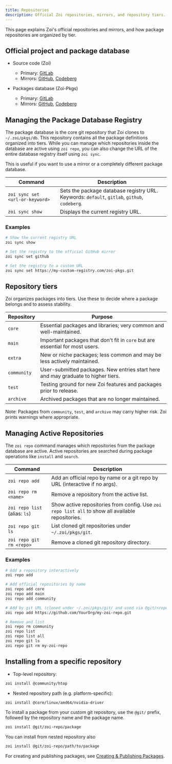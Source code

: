 ```yaml
---
title: Repositories
description: Official Zoi repositories, mirrors, and repository tiers.
---
```


This page explains Zoi's official repositories and mirrors, and how package repositories are organized by tier.

## Official project and package database

- Source code (Zoi)
  - Primary: [GitLab](https://gitlab.com/Zillowe/Zillwen/Zusty/Zoi)
  - Mirrors: [GitHub](https://github.com/Zillowe/Zoi), [Codeberg](https://codeberg.org/Zillowe/Zoi)

- Packages database (Zoi-Pkgs)
  - Primary: [GitLab](https://gitlab.com/Zillowe/Zillwen/Zusty/Zoi-Pkgs)
  - Mirrors: [GitHub](https://github.com/Zillowe/Zoi-Pkgs), [Codeberg](https://codeberg.org/Zillowe/Zoi-Pkgs)

## Managing the Package Database Registry

The package database is the core git repository that Zoi clones to `~/.zoi/pkgs/db`. This repository contains all the package definitions organized into tiers. While you can manage which repositories inside the database are active using `zoi repo`, you can also change the URL of the entire database registry itself using `zoi sync`.

This is useful if you want to use a mirror or a completely different package database.

| Command                         | Description                                                                                  |
| ------------------------------- | -------------------------------------------------------------------------------------------- |
| `zoi sync set <url-or-keyword>` | Sets the package database registry URL. Keywords: `default`, `gitlab`, `github`, `codeberg`. |
| `zoi sync show`                 | Displays the current registry URL.                                                           |

### Examples

```sh
# Show the current registry URL
zoi sync show

# Set the registry to the official GitHub mirror
zoi sync set github

# Set the registry to a custom URL
zoi sync set https://my-custom-registry.com/zoi-pkgs.git
```

## Repository tiers

Zoi organizes packages into tiers. Use these to decide where a package belongs and to assess stability.

| Repository  | Purpose                                                                           |
| ----------- | --------------------------------------------------------------------------------- |
| `core`      | Essential packages and libraries; very common and well-maintained.                |
| `main`      | Important packages that don't fit in `core` but are essential for most users.     |
| `extra`     | New or niche packages; less common and may be less actively maintained.           |
| `community` | User-submitted packages. New entries start here and may graduate to higher tiers. |
| `test`      | Testing ground for new Zoi features and packages prior to release.                |
| `archive`   | Archived packages that are no longer maintained.                                  |

Note: Packages from `community`, `test`, and `archive` may carry higher risk. Zoi prints warnings where appropriate.

## Managing Active Repositories

The `zoi repo` command manages which repositories from the package database are active. Active repositories are searched during package operations like `install` and `search`.

| Command                       | Description                                                                                       |
| ----------------------------- | ------------------------------------------------------------------------------------------------- |
| `zoi repo add`                | Add an official repo by name or a git repo by URL (interactive if no args).                       |
| `zoi repo rm <name>`          | Remove a repository from the active list.                                                         |
| `zoi repo list` (alias: `ls`) | Show active repositories from config. Use `zoi repo list all` to show all available repositories. |
| `zoi repo git ls`             | List cloned git repositories under `~/.zoi/pkgs/git`.                                             |
| `zoi repo git rm <repo>`      | Remove a cloned git repository directory.                                                         |

### Examples

```sh
# Add a repository interactively
zoi repo add

# Add official repositories by name
zoi repo add core
zoi repo add main
zoi repo add community

# Add by git URL (cloned under ~/.zoi/pkgs/git/ and used via @git/<repo>/<pkg>)
zoi repo add https://github.com/YourOrg/my-zoi-repo.git

# Remove and list
zoi repo rm community
zoi repo list
zoi repo list all
zoi repo git ls
zoi repo git rm my-zoi-repo
```

## Installing from a specific repository

- Top-level repository:

```sh
zoi install @community/htop
```

- Nested repository path (e.g. platform-specific):

```sh
zoi install @core/linux/amd64/nvidia-driver
```

To install a package from your custom git repository, use the `@git/` prefix, followed by the repository name and the package name.

```sh
zoi install @git/zoi-repo/package
```

You can install from nested repository also

```sh
zoi install @git/zoi-repo/path/to/package
```

For creating and publishing packages, see [Creating & Publishing Packages](/docs/zds/zoi/creating-packages).
